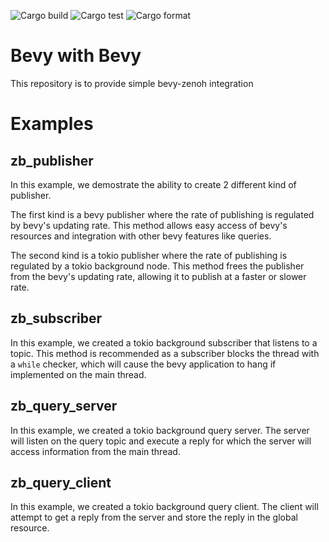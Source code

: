 ![Cargo build](https://github.com/RustStudio/bevy_zenoh/actions/workflows/build.yaml/badge.svg) ![Cargo test](https://github.com/RustStudio/bevy_zenoh/actions/workflows/test.yaml/badge.svg) ![Cargo format](https://github.com/RustStudio/bevy_zenoh/actions/workflows/format.yaml/badge.svg)

# Bevy with Bevy
This repository is to provide simple bevy-zenoh integration

# Examples

## zb_publisher

In this example, we demostrate the ability to create 2 different kind of publisher.

The first kind is a bevy publisher where the rate of publishing is regulated by bevy's updating rate. This method allows easy access of bevy's resources and integration with other bevy features like queries.

The second kind is a tokio publisher where the rate of publishing is regulated by a tokio background node. This method frees the publisher from the bevy's updating rate, allowing it to publish at a faster or slower rate.

## zb_subscriber

In this example, we created a tokio background subscriber that listens to a topic. This method is recommended as a subscriber blocks the thread with a `while` checker, which will cause the bevy application to hang if implemented on the main thread.

## zb_query_server

In this example, we created a tokio background query server. The server will listen on the query topic and execute a reply for which the server will access information from the main thread.

## zb_query_client

In this example, we created a tokio background query client. The client will attempt to get a reply from the server and store the reply in the global resource.